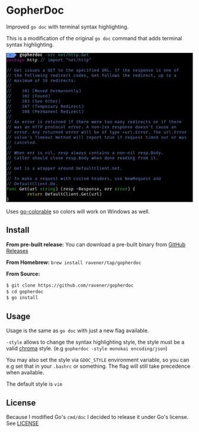 # GopherDoc
Improved `go doc` with terminal syntax highlighting.

This is a modification of the original `go doc` command that adds terminal syntax highlighting.

![preview](preview.jpg)

Uses [go-colorable](https://github.com/mattn/go-colorable) so colors will work on Windows as well.

## Install

**From pre-built release:** You can download a pre-built binary from [GitHub Releases](https://github.com/ravener/gopherdoc/releases)

**From Homebrew:** `brew install ravener/tap/gopherdoc`

**From Source:**
```sh
$ git clone https://github.com/ravener/gopherdoc
$ cd gopherdoc
$ go install
```

## Usage
Usage is the same as `go doc` with just a new flag available.

`-style` allows to change the syntax highlighting style, the style must be a valid [chroma](https://github.com/alecthomas/chroma) style. (e.g `gopherdoc -style monokai encoding/json`)

You may also set the style via `GDOC_STYLE` environment variable, so you can e.g set that in your `.bashrc` or something. The flag will still take precedence when available.

The default style is `vim`

## License
Because I modified Go's `cmd/doc` I decided to release it under Go's license. See [LICENSE](LICENSE)
